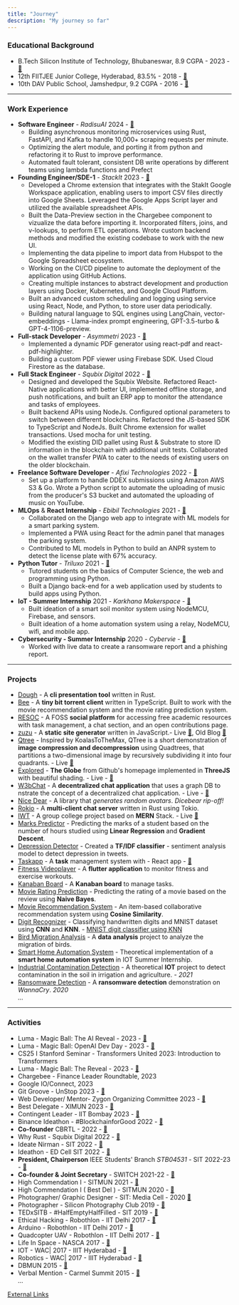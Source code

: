 ```yaml
---
title: "Journey"
description: "My journey so far"
---
```

<script type="module" src="/assets/js/cv/index.js" ></script>
<span class="update-date-time"></span>

### Educational Background

- B.Tech Silicon Institute of Technology, Bhubaneswar, 8.9 CGPA - 2023 - [🔗](/assets/docs/190310030.pdf)
- 12th FIITJEE Junior College, Hyderabad, 83.5% - 2018  - [🔗](https://drive.google.com/file/d/1GYaQYoUpT1h76NqwHfml-aByx4YrshfK/view?usp=sharing)
- 10th DAV Public School, Jamshedpur, 9.2 CGPA - 2016 - [🔗](https://drive.google.com/file/d/12Nwsc_b1iR7ZO70Oh-c7T9ImnDcg_GL4/view?usp=sharing)

---

### Work Experience

- **Software Engineer** - *RadisuAI* 2024 - [🔗](https://radius.ai)
  - Building asynchronous monitoring microservices using Rust, FastAPI, and Kafka to handle 10,000+ scraping requests per minute.
  - Optimizing the alert module, and porting it from python and refactoring it to Rust to improve performance.
  - Automated fault tolerant, consistent DB write operations by different teams using lambda functions and Prefect
- **Founding Engineer/SDE-1** - *StackIt* 2023 - [🔗](https://nowstackit.com)
  - Developed a Chrome extension that integrates with the StakIt Google Workspace application, enabling users to import CSV files directly into Google Sheets. Leveraged the Google Apps Script layer and utilized the available spreadsheet APIs.
  - Built the Data-Preview section in the Chargebee component to vizualize the data before importing it. Incorporated filters, joins, and v-lookups, to perform ETL operations. Wrote custom backend methods and modified the existing codebase to work with the new UI.
  - Implementing the data pipeline to import data from Hubspot to the Google Spreadsheet ecosystem.
  - Working on the CI/CD pipeline to automate the deployment of the application using GitHub Actions.
  - Creating multiple instances to abstract development and production layers using Docker, Kubernetes, and Google Cloud Platform.
  - Built an advanced custom scheduling and logging using service using React, Node, and Python, to store user data periodically.
  - Building natural language to SQL engines using LangChain, vector-embeddings - Llama-index prompt engineering, GPT-3.5-turbo & GPT-4-1106-preview.
- **Full-stack Developer** - *Asymmetri* 2023 - [🔗](https://www.linkedin.com/company/asymmetri/)
  - Implemented a dynamic PDF generator using react-pdf and react-pdf-highlighter.
  - Building a custom PDF viewer using Firebase SDK. Used Cloud Firestore as the database.
- **Full Stack Engineer** - *Squbix Digital* 2022 - [🔗](https://drive.google.com/file/d/1Pr6ttzQEk0Bj83pxCafFloiKx7KYOLJX/view?usp=sharing)
  - Designed and developed the Squbix Website. Refactored React-Native applications with better UI, implemented offline storage, and push notifications, and built an ERP app to monitor the attendance and tasks of employees.
  - Built backend APIs using NodeJs. Configured optional parameters to switch between different blockchains. Refactored the JS-based SDK to TypeScript and NodeJs. Built Chrome extension for wallet transactions. Used mocha for unit testing.
  - Modified the existing DID pallet using Rust \& Substrate to store ID information in the blockchain with additional unit tests. Collaborated on the wallet transfer PWA to cater to the needs of existing users on the older blockchain.
- **Freelance Software Developer** - *Afixi Technologies* 2022 - [🔗](https://drive.google.com/file/d/1rWImLNao3abkQF313Jb8gT5Ybq8aNQeA/view?usp=sharing)
  - Set up a platform to handle DDEX submissions using Amazon AWS S3 & Go. Wrote a Python script to automate the uploading of music from the producer's S3 bucket and automated the uploading of music on YouTube.
- **MLOps** & **React Internship** - *Ebibil Technologies* 2021 - [🔗](https://drive.google.com/file/d/1povslBn3QFW9GvSJSvPLF3UqN1-2DBuI/view?usp=sharing)
  - Collaborated on the Django web app to integrate with ML models for a smart parking system.
  - Implemented a PWA using React for the admin panel that manages the parking system.
  - Contributed to ML models in Python to build an ANPR system to detect the license plate with 67\% accuracy.
- **Python Tutor** - *Triluxo* 2021 - [🔗](https://drive.google.com/file/d/1QtlOYWOXRhybfRIgOV-px3bPdye2M_cW/view?usp=sharing)
  - Tutored students on the basics of Computer Science, the web and programming using Python.
  - Built a Django back-end for a web application used by students to build apps using Python.
- **IoT - Summer Internship** 2021 - *Karkhana Makerspace* - [🔗](https://drive.google.com/file/d/18hbsEls6Ti3vFM64GCmf8Y-hIz08NHAA/view?usp=sharing)
  - Built ideation of a smart soil monitor system using  NodeMCU, Firebase, and  sensors.
  - Built ideation of a home automation system using a relay, NodeMCU, wifi, and mobile app.
- **Cybersecurity - Summer Internship** 2020 - *Cybervie* - [🔗](https://drive.google.com/file/d/1a68XtgS5uDUxSsAYS933G-HfGM07kGUK/view?usp=sharing)
  - Worked with live data to create a ransomware report and a phishing report.

---

### Projects

- [Dough](https://github.com/fuzzymfx/dough) - A **cli presentation tool** written in Rust.
- [Bee](https://github.com/fuzzymfx/b) - A **tiny bit torrent client** written in TypeScript. Built to work with the movie recommendation system and the movie rating prediction system.
- [RESOC](https://github.com/fuzzymfx/resoc) - A FOSS **social platform** for accessing free academic resources with task management, a chat section, and an open contributions page.
- [zuzu](https://github.com/fuzzymfx/zuzu) - A **static site generator** written in JavaScript.- Live [🔗](https://anubhavp.dev/zuzu/), Old Blog [🔗](https://anubhavp.dev/oldblog/)
- [Qtree](https://github.com/fuzzymfx/qd-compression) - Inspired by KoalasToTheMax, QTree is a short demonstration of **image compression and decompression** using Quadtrees, that partitions a two-dimensional image by recursively subdividing it into four quadrants. - Live [🔗](https://anubhavp.dev/blog/qtree/)
- [Explored](https://github.com/fuzzymfx/explored) - **The Globe** from Github's homepage implemented in **ThreeJS** with beautiful shading. - Live  - [🔗](https://anubhavp.dev/explored/)
- [W3bChat](https://github.com/fuzzymfx/w3bchat-dapp) - A **decentralized chat application** that uses a graph DB to nstrate the concept of a decentralized chat application. - Live  - [🔗](https://w3bchat-fadfa.web.app/)
- [Nice Dear](https://github.com/fuzzymfx/nicedear) - A library that *generates random avatars*. *Dicebear rip-off!*
- [Rokio](https://github.com/fuzzymfx/rust-tokio-chat-server) - A **multi-client chat server** written in Rust using Tokio.
- [IWT](https://github.com/fuzzymfx/iwtserver) - A group college project based on **MERN** Stack. - Live  [🔗](https://anubhavp.dev/IWT_project/)
- [Marks Predictor](https://github.com/fuzzymfx/Marks-predictor) - Predicting the marks of a student based on the number of hours studied using **Linear Regression** and **Gradient Descent**.
- [Depression Detector](https://github.com/fuzzymfx/Detecting-Depression-in-Tweets) - Created a **TF/IDF classifier** - sentiment analysis model to detect depression in tweets.
- [Taskapp](https://github.com/fuzzymfx/go-react-taskapp) - A **task** management system with - React app - [🔗](https://github.com/fuzzymfx/react-frontend-blogapp)
- [Fitness Videoplayer](https://github.com/fuzzymfx/fitness-videoplayer) - A **flutter application** to monitor fitness and exercise workouts.
- [Kanaban Board](https://github.com/fuzzymfx/flutter-golang-taskapp) - A **Kanaban board** to manage tasks.
- [Movie Rating Prediction](https://github.com/fuzzymfx/Movie-rating-prediction) - Predicting the rating of a movie based on the review using **Naive Bayes**.
- [Movie Recommendation System](https://github.com/fuzzymfx/Movie-recommendation) - An item-based collaborative recommendation system using **Cosine Similarity**.
- [Digit Recognizer](https://github.com/fuzzymfx/HandwrittenDigitClassification) - Classifying handwritten digits and MNIST dataset using **CNN** and **KNN**. - [MNIST digit classifier using KNN](https://github.com/fuzzymfx/Classifying-mnist-digit-dataset)
- [Bird Migration Analysis](https://github.com/fuzzymfx/Bird-Migration-data-analysis) - A **data analysis** project to analyze the migration of birds.
- [Smart Home Automation System](https://github.com/fuzzymfx/HomeAuto) - Theoretical implementation of a **smart home automation system** in IOT Summer Internship.
- [Industrial Contamination Detection](https://github.com/fuzzymfx/IndustrialContaminationMonitor) - A theoretical **IOT** project to detect contamination in the soil in irrigation and agriculture.  *- 2021*
- [Ransomware Detection](https://docs.google.com/document/d/1MsFnXgt9E5oEyg8YnkDnDNy9T5AQooNEAHOjphvHVyE/edit?usp=sharing) - A **ransomware detection** demonstration on *WannaCry*. *2020*  
  *...*

---

### Activities

- Luma - Magic Ball: The AI Reveal - 2023 - [🔗](https://www.linkedin.com/feed/update/urn:li:activity:7128282363955998720/)
- Luma - Magic Ball: OpenAI Dev Day - 2023 - [🔗](https://www.linkedin.com/feed/update/urn:li:activity:7128282363955998720/)
- CS25 I Stanford Seminar - Transformers United 2023: Introduction to Transformers
- Luma - Magic Ball: The Reveal - 2023 - [🔗](https://www.linkedin.com/posts/anubhabpatnaik0530_the-reveal-by-magic-ball-activity-7100826884778717184-JkVu?utm_source=share&utm_medium=member_desktop)    
- Chargebee - Finance Leader Roundtable, 2023
- Google IO/Connect, 2023
- Git Groove - UnStop 2023 - [🔗](https://www.linkedin.com/posts/anubhabpatnaik0530_git-groove-getting-into-the-rhythm-of-version-activity-7050527332519862272-jniz?utm_source=share&utm_medium=member_desktop)
- Web Developer/ Mentor- Zygon Organizing Committee 2023 - [🔗](https://drive.google.com/file/d/1Xqf9fN3ABCQli4tqEc39RKe3iXkqf-sx/view?usp=share_link)
- Best Delegate - XIMUN 2023 - [🔗](https://drive.google.com/file/d/1vTZl3K2kRTJgDgFr3lN5mxSaz7pnwvc2/view?usp=sharing)
- Contingent Leader - IIT Bombay 2023 - [🔗](https://drive.google.com/file/d/1NMJChzaUcKUKqYJJW3EEGX2WogZyVPJh/view?usp=sharing)
- Binance Ideathon - #BlockchainforGood 2022 - [🔗](https://drive.google.com/file/d/1IcDC_7L4bw-PPsLsNhH9cS2ezDynDAMB/view?usp=share_🔗)
- **Co-founder** CBRTL - 2022 - [🔗](https://cbrtl.github.io)
- Why Rust - Squbix Digital 2022 - [🔗](https://www.linkedin.com/posts/anubhabpatnaik0530_i-hosted-a-tech-talk-last-week-and-it-went-activity-6987708219385122816-aq9z?utm_source=share&utm_medium=member_desktop)
- Ideate Nirman - SIT 2022 - [🔗](https://drive.google.com/file/d/1i--TyXYDPxMN5IbokTzFoTGE4K-rnpXM/view?usp=share_link)
- Ideathon - ED Cell SIT 2022 - [🔗](https://drive.google.com/file/d/1i--TyXYDPxMN5IbokTzFoTGE4K-rnpXM/view?usp=share_link)
- **President, Chairperson** IEEE Students' Branch *STB04531* - SIT 2022-23 - [🔗](https://drive.google.com/file/d/1sbO7gOwsointY-x7aWPB8DfyrTFsCugl/view?usp=sharing)
- **Co-founder & Joint Secretary** - SWITCH 2021-22 - [🔗](https://drive.google.com/file/d/1Zub7ui2WCRYgN7tM0G8p-dbeFLirGR-d/view?usp=sharing)
- High Commendation I - SITMUN 2021 - [🔗](https://drive.google.com/file/d/1RI8fXtCTYrlYlX-dnGvfQQ76CHx0AEaq/view?usp=sharing)
- High Commendation I ( Best Del ) - SITMUN 2020 - [🔗](https://drive.google.com/file/d/1nbwySBjw8uUQH9bWY_vR0SeXt8x4B54M/view?usp=sharing)
- Photographer/ Graphic Designer - SIT: Media Cell - 2020 [🔗](https://drive.google.com/file/d/1z91iZPJxbJAIusamhn9BtrjMRN7pVH7k/view?usp=drivesdk)
- Photographer - Silicon Photography Club 2019 - [🔗](https://www.instagram.com/spc_sitb/)
- TEDxSITB - #HalfEmptyHalfFilled - SIT 2019 - [🔗](https://drive.google.com/file/d/1gR4mUn0_gmW-SlzKR3x3xHLJiC_FHauu/view?usp=sharing)
- Ethical Hacking - Robothlon - IIT Delhi 2017 - [🔗](https://drive.google.com/file/d/1l2OJHdRoMyoC82yqap_zMMCxcmC328Qz/view?usp=sharing)
- Arduino - Robothlon - IIT Delhi 2017 - [🔗](https://drive.google.com/file/d/1l2OJHdRoMyoC82yqap_zMMCxcmC328Qz/view?usp=sharing)
- Quadcopter UAV - Robothlon - IIT Delhi 2017 - [🔗](https://drive.google.com/file/d/1l2OJHdRoMyoC82yqap_zMMCxcmC328Qz/view?usp=sharing)
- Life In Space - NASCA 2017 - [🔗](https://drive.google.com/file/d/1hQffr-hLFVeeAo_9Dkvmaq87Vm911YNc/view?usp=sharing)
- IOT - WAC| 2017 - IIIT Hyderabad - [🔗](https://drive.google.com/file/d/1ah39XzFJcXEOMKJ7zhf-lxNRsVo_FoZJ/view?usp=sharing)
- Robotics - WAC| 2017 - IIIT Hyderabad - [🔗](https://drive.google.com/file/d/1ah39XzFJcXEOMKJ7zhf-lxNRsVo_FoZJ/view?usp=sharing)
- DBMUN 2015 - [🔗](https://drive.google.com/file/d/1Q_VKZvBaNKGkLvXJB_O2Tz9zrWRWqpxW/view?usp=sharing)
- Verbal Mention - Carmel Summit 2015 - [🔗](https://drive.google.com/file/d/1tB5BhhxyfFI4ZGXqUUqqAgwwz8GItF3R/view?usp=sharing)  
  *...*

[External Links](https://linktr.ee/anubhabr50)

<span class="download-cv"></span>
